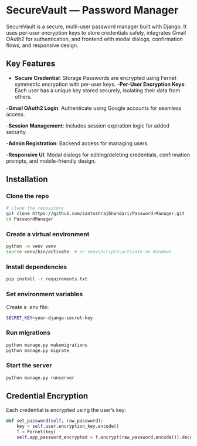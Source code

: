 # SecureVault — Password Manager
SecureVault is a secure, multi-user password manager built with Django. It uses per-user encryption keys to store credentials safely, integrates Gmail OAuth2 for authentication, and frontend with modal dialogs, confirmation flows, and responsive design.

## Key Features
- **Secure Credential**: Storage Passwords are encrypted using Fernet symmetric encryption with per-user keys.
-**Per-User Encryption Keys**: Each user has a unique key stored securely, isolating their data from others.

-**Gmail OAuth2 Login**: Authenticate using Google accounts for seamless access.

-**Session Management**: Includes session expiration logic for added security.

-**Admin Registration**: Backend access for managing users.

-**Responsive UI**: Modal dialogs for editing/deleting credentials, confirmation prompts, and mobile-friendly design.

## Installation
### Clone the repo
```bash
# clone the repository
git clone https://github.com/santoshrajbhandari/Password-Manager.git
cd PasswordManager
```
### Create a virtual environment
```bash
python -m venv venv
source venv/bin/activate  # or venv\Scripts\activate on Windows
```
### Install dependencies
```bash
pip install -r requirements.txt

```
### Set environment variables 
Create a .env file:
```bash
SECRET_KEY=your-django-secret-key
```
### Run migrations
```bash
python manage.py makemigrations
python manage.py migrate

```
### Start the server
```bash
python manage.py runserver
```
## Credential Encryption
Each credential is encrypted using the user’s key:
```python
def set_password(self, raw_password):
    key = self.user.encryption_key.encode()
    f = Fernet(key)
    self.app_password_encrypted = f.encrypt(raw_password.encode()).decode()

```